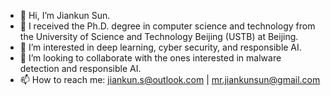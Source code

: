 - 👋 Hi, I’m Jiankun Sun.
- 🌱 I received the Ph.D. degree in computer science and technology from the University of Science and Technology Beijing (USTB) at Beijing.
- 👀 I’m interested in deep learning, cyber security, and responsible AI.
- 💞️ I’m looking to collaborate with the ones interested in malware detection and responsible AI.
- 📫 How to reach me: jiankun.s@outlook.com | mr.jiankunsun@gmail.com

<!---
Sunjk21/Sunjk21 is a ✨ special ✨ repository because its `README.md` (this file) appears on your GitHub profile.
You can click the Preview link to take a look at your changes.
--->

